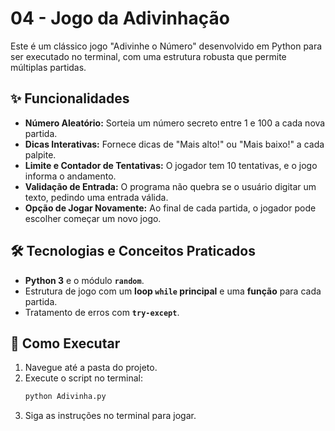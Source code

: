 # 04 - Jogo da Adivinhação

Este é um clássico jogo "Adivinhe o Número" desenvolvido em Python para ser executado no terminal, com uma estrutura robusta que permite múltiplas partidas.

## ✨ Funcionalidades

-   **Número Aleatório:** Sorteia um número secreto entre 1 e 100 a cada nova partida.
-   **Dicas Interativas:** Fornece dicas de "Mais alto!" ou "Mais baixo!" a cada palpite.
-   **Limite e Contador de Tentativas:** O jogador tem 10 tentativas, e o jogo informa o andamento.
-   **Validação de Entrada:** O programa não quebra se o usuário digitar um texto, pedindo uma entrada válida.
-   **Opção de Jogar Novamente:** Ao final de cada partida, o jogador pode escolher começar um novo jogo.

## 🛠️ Tecnologias e Conceitos Praticados

-   **Python 3** e o módulo **`random`**.
-   Estrutura de jogo com um **loop `while` principal** e uma **função** para cada partida.
-   Tratamento de erros com **`try-except`**.

## 🚀 Como Executar

1.  Navegue até a pasta do projeto.
2.  Execute o script no terminal:
    ```bash
    python Adivinha.py
    ```
3.  Siga as instruções no terminal para jogar.
